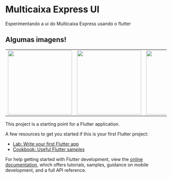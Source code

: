 # Multicaixa Express UI

Esperimentando a ui do Multicaixa Express usando o flutter

## Algumas imagens!

<table>
  <tr>
    <td align="center">
      <img src="https://github.com/DeniziaFernanda/multicaixa_express_ui_teste/assets/74757278/f7eba0d3-d62f-4971-a75c-ed930e58aaab" width="200"/>
    </td>
    <td align="center">
       <img src="https://github.com/DeniziaFernanda/multicaixa_express_ui_teste/assets/74757278/3c4c358d-754c-43df-a1fb-d67beb102eca" width="200"/>
    </td>
    <td align="center">
      <img src="https://github.com/DeniziaFernanda/multicaixa_express_ui_teste/assets/74757278/bf0d3a87-ae5c-4b61-9bdf-ca85c3188939" width="200"/>
    </td>
       <td align="center">
      <img src="https://github.com/DeniziaFernanda/multicaixa_express_ui_teste/assets/74757278/c135516e-4bf9-4a6c-a6fe-11ba2d1168b4" width="200"/>
    </td>
  </tr>
</table>

This project is a starting point for a Flutter application.

A few resources to get you started if this is your first Flutter project:

- [Lab: Write your first Flutter app](https://docs.flutter.dev/get-started/codelab)
- [Cookbook: Useful Flutter samples](https://docs.flutter.dev/cookbook)

For help getting started with Flutter development, view the
[online documentation](https://docs.flutter.dev/), which offers tutorials,
samples, guidance on mobile development, and a full API reference.
